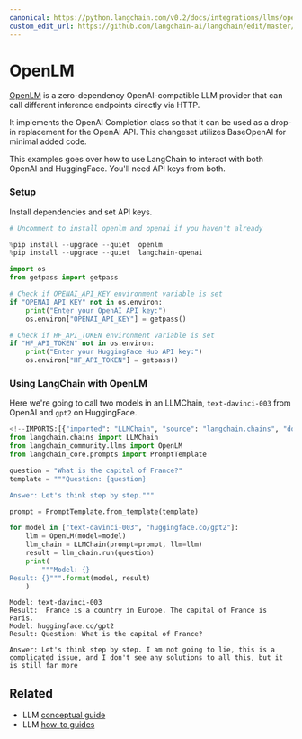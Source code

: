 ```yaml
---
canonical: https://python.langchain.com/v0.2/docs/integrations/llms/openlm/
custom_edit_url: https://github.com/langchain-ai/langchain/edit/master/docs/docs/integrations/llms/openlm.ipynb
---
```


# OpenLM
[OpenLM](https://github.com/r2d4/openlm) is a zero-dependency OpenAI-compatible LLM provider that can call different inference endpoints directly via HTTP. 


It implements the OpenAI Completion class so that it can be used as a drop-in replacement for the OpenAI API. This changeset utilizes BaseOpenAI for minimal added code.

This examples goes over how to use LangChain to interact with both OpenAI and HuggingFace. You'll need API keys from both.

### Setup
Install dependencies and set API keys.


```python
# Uncomment to install openlm and openai if you haven't already

%pip install --upgrade --quiet  openlm
%pip install --upgrade --quiet  langchain-openai
```


```python
import os
from getpass import getpass

# Check if OPENAI_API_KEY environment variable is set
if "OPENAI_API_KEY" not in os.environ:
    print("Enter your OpenAI API key:")
    os.environ["OPENAI_API_KEY"] = getpass()

# Check if HF_API_TOKEN environment variable is set
if "HF_API_TOKEN" not in os.environ:
    print("Enter your HuggingFace Hub API key:")
    os.environ["HF_API_TOKEN"] = getpass()
```

### Using LangChain with OpenLM

Here we're going to call two models in an LLMChain, `text-davinci-003` from OpenAI and `gpt2` on HuggingFace.


```python
<!--IMPORTS:[{"imported": "LLMChain", "source": "langchain.chains", "docs": "https://api.python.langchain.com/en/latest/chains/langchain.chains.llm.LLMChain.html", "title": "OpenLM"}, {"imported": "OpenLM", "source": "langchain_community.llms", "docs": "https://api.python.langchain.com/en/latest/llms/langchain_community.llms.openlm.OpenLM.html", "title": "OpenLM"}, {"imported": "PromptTemplate", "source": "langchain_core.prompts", "docs": "https://api.python.langchain.com/en/latest/prompts/langchain_core.prompts.prompt.PromptTemplate.html", "title": "OpenLM"}]-->
from langchain.chains import LLMChain
from langchain_community.llms import OpenLM
from langchain_core.prompts import PromptTemplate
```


```python
question = "What is the capital of France?"
template = """Question: {question}

Answer: Let's think step by step."""

prompt = PromptTemplate.from_template(template)

for model in ["text-davinci-003", "huggingface.co/gpt2"]:
    llm = OpenLM(model=model)
    llm_chain = LLMChain(prompt=prompt, llm=llm)
    result = llm_chain.run(question)
    print(
        """Model: {}
Result: {}""".format(model, result)
    )
```
```output
Model: text-davinci-003
Result:  France is a country in Europe. The capital of France is Paris.
Model: huggingface.co/gpt2
Result: Question: What is the capital of France?

Answer: Let's think step by step. I am not going to lie, this is a complicated issue, and I don't see any solutions to all this, but it is still far more
```

## Related

- LLM [conceptual guide](/docs/concepts/#llms)
- LLM [how-to guides](/docs/how_to/#llms)